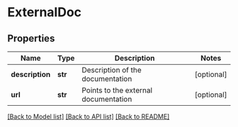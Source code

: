# ExternalDoc

## Properties
Name | Type | Description | Notes
------------ | ------------- | ------------- | -------------
**description** | **str** | Description of the documentation | [optional] 
**url** | **str** | Points to the external documentation | [optional] 

[[Back to Model list]](../README.md#documentation-for-models) [[Back to API list]](../README.md#documentation-for-api-endpoints) [[Back to README]](../README.md)


